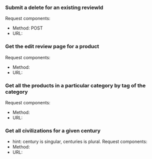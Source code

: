 <!-- Given the Scenario below, write out the Endpoint url-->


### Submit a delete for an existing reviewId 
Request components:
- Method: POST
- URL: 

### Get the edit review page for a product
Request components:
- Method:
- URL:

### Get all the products in a particular category by tag of the category
Request components:
- Method: 
- URL:

### Get all civilizations for a given century
- hint: century is singular, centuries is plural. 
Request components:
- Method:
- URL: 